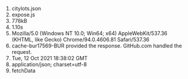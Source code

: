 1. citylots.json
2. expose.js
3. 778kB
4. 1.10s
5. Mozilla/5.0 (Windows NT 10.0; Win64; x64) AppleWebKit/537.36 (KHTML, like Gecko) Chrome/94.0.4606.81 Safari/537.36
6. cache-bur17569-BUR provided the response. GitHub.com handled the request.
7. Tue, 12 Oct 2021 18:38:02 GMT
8. application/json; charset=utf-8
9. fetchData
